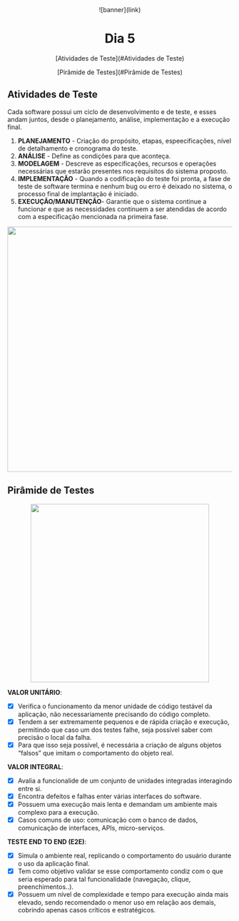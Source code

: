 <div align="center">
    ![banner](link)
    <h1> Dia 5 </h1>
    <p>[Atividades de Teste](#Atividades de Teste)
    <p>[Pirâmide de Testes](#Pirâmide de Testes)</p>
</div>

## Atividades de Teste
Cada software possui um ciclo de desenvolvimento e de teste, e esses andam juntos, desde o planejamento, análise, implementação e a execução final.
1. **PLANEJAMENTO** - Criação do propósito, etapas, espeecificações, nível de detalhamento e cronograma do teste.
2. **ANÁLISE** -  Define as condições para que aconteça.
3. **MODELAGEM** - Descreve as especificações, recursos e operações necessárias que estarão presentes nos requisitos do sistema proposto.
4. **IMPLEMENTAÇÃO** - Quando a codificação do teste foi pronta, a fase de teste de software termina e nenhum bug ou erro é deixado no sistema, o processo final de implantação é iniciado.
5. **EXECUÇÃO/MANUTENÇÃO**- Garantie que o sistema continue a funcionar e que as necessidades continuem a ser atendidas de acordo com a especificação mencionada na primeira fase.

<div align="center">
    <img src="https://dkrn4sk0rn31v.cloudfront.net/2018/01/08121228/modelo-cascata.png" width="550px">
</div>

## Pirâmide de Testes
<div align="center">
    <img src="https://lab.vortx.com.br/content/images/2021/08/piramide-testes.jpg" width="400px">
</div>


**VALOR UNITÁRIO**: 
- [x] Verifica o funcionamento da menor unidade de código testável da aplicação, não necessariamente precisando do código completo.
- [x] Tendem a ser extremamente pequenos e de rápida criação e execução, permitindo que caso um dos testes falhe, seja possível saber com precisão o local da falha.
- [x] Para que isso seja possível, é necessária a criação de alguns objetos “falsos” que imitam o comportamento do objeto real.

**VALOR INTEGRAL**: 
- [x] Avalia a funcionalide de um conjunto de unidades integradas interagindo entre si.
- [x] Encontra defeitos e falhas enter várias interfaces do software.
- [x] Possuem uma execução mais lenta e demandam um ambiente mais complexo para a execução.
- [x] Casos comuns de uso: comunicação com o banco de dados, comunicação de interfaces, APIs, micro-serviços.

**TESTE END TO END (E2E)**: 
- [x] Simula o ambiente real, replicando o comportamento do usuário durante o uso da aplicação final.
- [x] Tem como objetivo validar se esse comportamento condiz com o que seria esperado para tal funcionalidade (navegação, clique, preenchimentos..).
- [x] Possuem um nível de complexidade e tempo para execução ainda mais elevado, sendo recomendado o menor uso em relação aos demais, cobrindo apenas casos críticos e estratégicos.
